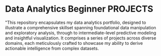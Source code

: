 # Data Analytics Beginner PROJECTS
 "This repository encapsulates my data analytics portfolio, designed to illustrate a comprehensive skillset spanning foundational data manipulation and exploratory analysis, through to intermediate-level predictive modeling and insightful visualization. It comprises a series of projects across diverse domains, each meticulously crafted to showcase my ability to derive actionable intelligence from complex datasets.
